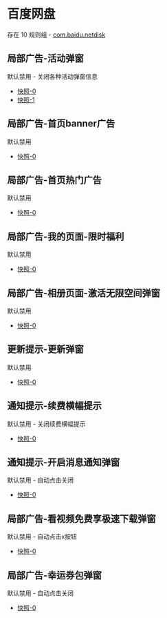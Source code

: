 # 百度网盘

存在 10 规则组 - [com.baidu.netdisk](/src/apps/com.baidu.netdisk.ts)

## 局部广告-活动弹窗

默认禁用 - 关闭各种活动弹窗信息

- [快照-0](https://i.gkd.li/import/12642505)
- [快照-1](https://i.gkd.li/import/12923937)

## 局部广告-首页banner广告

默认禁用

- [快照-0](https://i.gkd.li/import/12706544)

## 局部广告-首页热门广告

默认禁用

- [快照-0](https://i.gkd.li/import/12706544)

## 局部广告-我的页面-限时福利

默认禁用

- [快照-0](https://i.gkd.li/import/12706549)

## 局部广告-相册页面-激活无限空间弹窗

默认禁用

- [快照-0](https://i.gkd.li/import/12648987)

## 更新提示-更新弹窗

默认禁用

- [快照-0](https://i.gkd.li/import/12863984)

## 通知提示-续费横幅提示

默认禁用 - 关闭续费横幅提示

- [快照-0](https://i.gkd.li/import/12924036)

## 通知提示-开启消息通知弹窗

默认禁用 - 自动点击关闭

- [快照-0](https://i.gkd.li/import/12923936)

## 局部广告-看视频免费享极速下载弹窗

默认禁用 - 自动点击x按钮

- [快照-0](https://i.gkd.li/import/12783106)

## 局部广告-幸运券包弹窗

默认禁用 - 自动点击关闭

- [快照-0](https://i.gkd.li/import/13806852)
